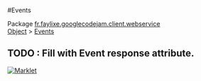 #Events

Package [fr.faylixe.googlecodejam.client.webservice](../)<br>
[Object](../../../../java/langObject.md) > [Events](Events.md)

TODO : Fill with Event response attribute.
---
[![Marklet](https://img.shields.io/badge/Generated%20by-Marklet-green.svg)](https://github.com/Faylixe/marklet)
